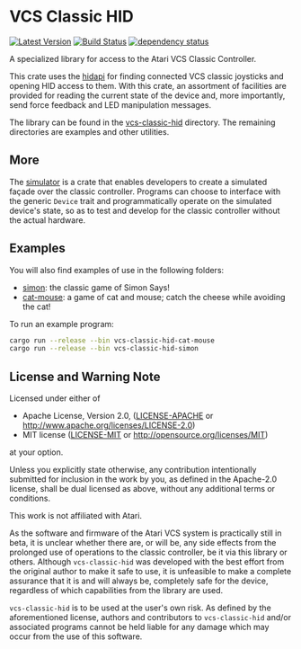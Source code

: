 # VCS Classic HID

[![Latest Version](https://img.shields.io/crates/v/vcs-classic-hid.svg)](https://crates.io/crates/vcs-classic-hid) [![Build Status](https://travis-ci.org/Enet4/vcs-classic-hid-rs.svg?branch=master)](https://travis-ci.org/Enet4/vcs-classic-hid) [![dependency status](https://deps.rs/repo/github/Enet4/vcs-classic-hid-rs/status.svg)](https://deps.rs/repo/github/Enet4/vcs-classic-hid)

A specialized library for access to the Atari VCS Classic Controller.

This crate uses the [hidapi](https://crates.io/crates/hidapi)
for finding connected VCS classic joysticks and opening HID access to them.
With this crate, an assortment of facilities are provided
for reading the current state of the device and,
more importantly, send force feedback and LED manipulation messages.

The library can be found in the [vcs-classic-hid](vcs-classic-hid) directory.
The remaining directories are examples and other utilities.

## More

The [simulator](simulator) is a crate
that enables developers to create a simulated façade
over the classic controller.
Programs can choose to interface with the generic `Device` trait
and programmatically operate on the simulated device's state,
so as to test and develop for the classic controller
without the actual hardware.

## Examples

You will also find examples of use in the following folders:

- [simon](simon): the classic game of Simon Says!
- [cat-mouse](cat-mouse): a game of cat and mouse; catch the cheese while avoiding the cat!

To run an example program:

```sh
cargo run --release --bin vcs-classic-hid-cat-mouse
cargo run --release --bin vcs-classic-hid-simon
```

## License and Warning Note

Licensed under either of

* Apache License, Version 2.0, ([LICENSE-APACHE](LICENSE-APACHE) or <http://www.apache.org/licenses/LICENSE-2.0>)
* MIT license ([LICENSE-MIT](LICENSE-MIT) or <http://opensource.org/licenses/MIT>)

at your option.

Unless you explicitly state otherwise, any contribution intentionally submitted
for inclusion in the work by you, as defined in the Apache-2.0 license, shall be dual licensed as above, without any
additional terms or conditions.

This work is not affiliated with Atari.

As the software and firmware of the Atari VCS system
is practically still in beta,
it is unclear whether there are, or will be, any side effects
from the prolonged use of operations to the classic controller,
be it via this library or others.
Although `vcs-classic-hid` was developed with the best effort
from the original author to make it safe to use,
it is unfeasible to make a complete assurance that it is and will always be,
completely safe for the device,
regardless of which capabilities from the library are used.

`vcs-classic-hid` is to be used at the user's own risk.
As defined by the aforementioned license,
authors and contributors to `vcs-classic-hid` and/or associated programs
cannot be held liable for any damage
which may occur from the use of this software.
